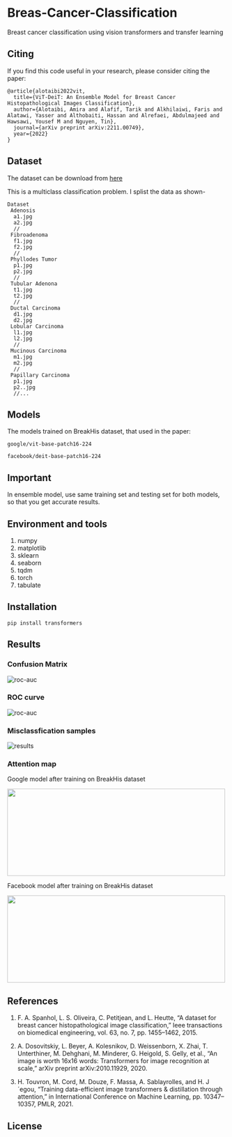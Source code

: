 # Breas-Cancer-Classification
Breast cancer classification using vision transformers and transfer learning

## Citing

If you find this code useful in your research, please consider citing the paper:

```
@article{alotaibi2022vit,
  title={ViT-DeiT: An Ensemble Model for Breast Cancer Histopathological Images Classification},
  author={Alotaibi, Amira and Alafif, Tarik and Alkhilaiwi, Faris and Alatawi, Yasser and Althobaiti, Hassan and Alrefaei, Abdulmajeed and Hawsawi, Yousef M and Nguyen, Tin},
  journal={arXiv preprint arXiv:2211.00749},
  year={2022}
}

```

## Dataset

The dataset can be download from [here](https://web.inf.ufpr.br/vri/databases/breast-cancer-histopathological-database-breakhis/)

This is a multiclass classification problem. I splist the data as shown-

```
Dataset
 Adenosis 
  a1.jpg
  a2.jpg
  //
 Fibroadenoma 
  f1.jpg
  f2.jpg
  //
 Phyllodes Tumor
  p1.jpg
  p2.jpg
  //
 Tubular Adenona
  t1.jpg
  t2.jpg
  //
 Ductal Carcinoma
  d1.jpg
  d2.jpg
 Lobular Carcinoma
  l1.jpg
  l2.jpg
  //
 Mucinous Carcinoma
  m1.jpg
  m2.jpg
  //
 Papillary Carcinoma
  p1.jpg
  p2..jpg
  //...
```

## Models
The models trained on BreakHis dataset, that used in the paper:

`google/vit-base-patch16-224`

`facebook/deit-base-patch16-224`

## Important 

In ensemble model, use same training set and testing set for both models, so that you get accurate results.

## Environment and tools

1. numpy
2. matplotlib
3. sklearn
4. seaborn
5. tqdm
6. torch
7. tabulate

## Installation

`pip install transformers`

## Results

### Confusion Matrix

![roc-auc](images/confusionMatrix2.png)

### ROC curve

![roc-auc](images/ROC.png)

### Misclassfication samples

![results](images/missClassify2.png)

### Attention map 

Google model after training on BreakHis dataset

<img src="images/map1_GModel.png" width="500" height="200">


Facebook model after training on BreakHis dataset

<img src="images/map1_FModel.png" width="500" height="200">



## References

1. F. A. Spanhol, L. S. Oliveira, C. Petitjean, and L. Heutte, “A dataset for
breast cancer histopathological image classification,” Ieee transactions
on biomedical engineering, vol. 63, no. 7, pp. 1455–1462, 2015.

2. A. Dosovitskiy, L. Beyer, A. Kolesnikov, D. Weissenborn, X. Zhai,
T. Unterthiner, M. Dehghani, M. Minderer, G. Heigold, S. Gelly, et al.,
“An image is worth 16x16 words: Transformers for image recognition
at scale,” arXiv preprint arXiv:2010.11929, 2020.

3. H. Touvron, M. Cord, M. Douze, F. Massa, A. Sablayrolles, and
H. J´egou, “Training data-efficient image transformers & distillation
through attention,” in International Conference on Machine Learning,
pp. 10347–10357, PMLR, 2021.



## License

```

```
